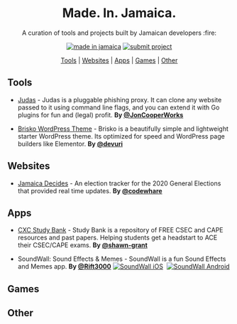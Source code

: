 <h1 align="center">
    Made. In. Jamaica.
</h1>

<p align="center">A curation of tools and projects built by Jamaican developers :fire:</p>

<div align="center">

[![made in jamaica](https://img.shields.io/badge/MADE%20IN-JAMAICA-green?style=for-the-badge)](https://github.com/jordanliu/made-in-jamaica/) [![submit project](https://img.shields.io/badge/SUBMIT-PROJECT-gold?style=for-the-badge)](https://github.com/jordanliu/made-in-jamaica/blob/main/CONTRIBUTING.md)

 </div>

<p align="center">
  <a href="#tools">Tools</a> |  <a href="#websites">Websites</a> | <a href="#apps">Apps</a> | <a href="#games">Games</a> | <a href="#other">Other</a>
</p>



## <a name="tools"> </a>Tools
- [Judas](https://github.com/JonCooperWorks/judas) - Judas is a pluggable phishing proxy. It can clone any website passed to it using command line flags, and you can extend it with Go plugins for fun and (legal) profit. **By [@JonCooperWorks](https://github.com/JonCooperWorks)**

- [Brisko WordPress Theme](https://github.com/devuri/brisko) - Brisko is a beautifully simple and lightweight starter  WordPress theme. Its optimized for speed and WordPress page builders like Elementor. **By [@devuri](https://github.com/devuri)**

## <a name="websites"> </a>Websites
- [Jamaica Decides](https://jamaicadecides.com) - An election tracker for the 2020 General Elections that provided real time updates. **By [@codewhare](https://codewhare.com)**

## <a name="apps"> </a>Apps
- [CXC Study Bank](https://play.google.com/store/apps/details?id=com.cxcstudybank.android) - Study Bank is a repository of FREE CSEC and CAPE resources and past papers. Helping students get a headstart to ACE their CSEC/CAPE exams. **By [@shawn-grant](https://github.com/shawn-grant)**

- SoundWall: Sound Effects & Memes - SoundWall is a fun Sound Effects and Memes app. **By [@Rift3000](https://github.com/Rift3000)** [![SoundWall iOS](https://img.shields.io/badge/-iOS-blue?style=for-the-badge&logo=apple)](https://apps.apple.com/pk/app/soundwall-sound-effects/id1539545577)  [![SoundWall Android](https://img.shields.io/badge/-Android-darkgreen?style=for-the-badge&logo=android)](https://play.google.com/store/apps/details?id=com.dreamwall.soundwall)

## <a name="games"> </a>Games

## <a name="other"> </a>Other
